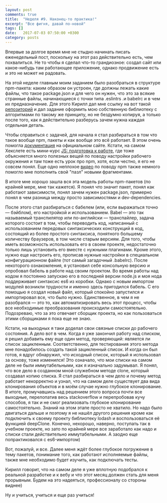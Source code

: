 ```yaml
---
layout: post
comments: true
title:  "Неделя #9. Наконец-то практика!"
excerpt: "Все фигня, давай по-новой"
tags: []
date:   2017-07-03 07:50:00 +0300
category: posts
---
```

Впервые за долгое время мне не стыдно начинать писать еженедельный пост, поскольку на этот раз действительно есть, чем похвалиться. Не то чтобы я сделал что-то грандиозное: создал сайт или какое-нибудь там работающее приложение, однако продвижение есть и это не  может не радовать.

На этой неделе главным моим  заданием было разобраться в структуре npm-пакета: каким образом он устроен, где должны лежать какие файлы, что такое package.json и для чего он нужен, что это за всякие странные файлы, начинающиеся с точки типа .eslintrs .и babelrc и в чем их предназначение. Для этого Кирилл дал мне ссылку на вот такой [репозиторий](https://github.com/hexlet-boilerplates/nodejs-package) и дал задание оформить мою собственную библиотеку с алгоритмами по такому же принципу, но не бездумно копируя, а только после того, как я действительно разберусь зачем нужна каждая отдельная деталь.

Чтобы справиться с задачей, для начала я стал разбираться в том что такое вообще npm, пакеты и как вообще это всё работает. В этом очень помогла [документация](https://docs.npmjs.com/) на официальном сайте. Кстати, на самом Хекслете есть мини-курс [JS: подготовка к работе](https://ru.hexlet.io/courses/javascript_setup), где тоже объясняется много полезных вещей по поводу настройки рабочего окружения и там тоже есть урок про npm, хотя, если честно, я его не совсем понял. Еще одно неплохое [видео](https://www.youtube.com/watch?v=2e0hbjtUT-4) по поводу npm также немного помогло мне пополнить свой "пазл" новыми фрагментами.

В итоге мне хорошо зашла вся эта модель работы npm-пакетов (по крайней мере, мне так кажется). Я понял что значит пакет, понял как работают зависимости, понял зачем нужен package.json, примерно понял в чем разница между просто зависимостями и dev-dependencies.

После этого стал разбираться с бабелем (или, если выражаться точно — бэйблом), его настройкой и использованием. Babel — это так называемый транспилятор или по-английски — транспайлер, задача которого состоит в том, чтобы переводить код, написанный с использованием передовых синтаксических конструкций в код, состоящий из более простого синтаксиса, понятного большему количеству браузеров, в том числе старым версиям. Для того, чтобы иметь возможность использовать его в своем проекте, недостаточно только лишь установить его вместе с нужными плагинами. Кроме этого, нужно еще настроить его, прописав нужные настройки в  специальном конфигурационном файле (тот самый загадочный .babelrc). После некоторого ознакомления, я установил себе консольную версию и опробовал бабель в работе над своим проектом. Во время работы над кодом я постоянно запускаю его в последней версии node.js и моя нода поддерживает синтаксис es6 из коробки. Однако с новым импортом модулей возникли трудности и именно здесь пригодился бабель. С его помощью я создал новый файл, который спокойно запустился и импортировал все, что было нужно. Единственное, в чем я не разобрался — это то, как автоматизировать весь этот процесс, чтобы все необходимые преобразования происходили самостоятельно. Подозреваю, что за это отвечает сборщик проекта, но как пользоваться этими сборщиками я пока еще не знаю.

Кстати, на выходных я таки доделал свои связные списки до рабочего состояния. А дело вот в чем. Когда я уже закончил работу над списком, я решил добавить ему еще один метод, проверяющий: является ли список зацикленным. Соответственно, для тестирования этого метода мне понадобилось создать такой зацикленный список. И когда он был готов, я вдруг обнаружил, что исходный список, который я использовал за основу, тоже изменился! Это означало, что мои списки на самом деле не были иммутабельными, как я изначально задумывал. Я понял, что все дело в созданном мной служебном методе clone, который создавал копию списка. Я стал разбираться в чем дело и почему метод работает некорректно и узнал, что на самом деле существует два вида клонирования объектов и в моём случае нужно глубокое клонирование. В итоге, промучавшись над решением этого вопроса почти все выходные, перелопатив весь stackoverflow и перепробовав кучу способов, я так и не смог реализовать глубокое клонирование самостоятельно. Знаний на этом этапе просто не хватило. Но надо было двигаться дальше и поэтому я не нашёл другого решения кроме как подключить к своему проекту библиотеку lodash и воспользоваться её функцией deepClone. Конечно, нехорошо, наверно, поступать так в учебном проекте, но зато по крайней мере все заработало как надо и списки стали действительно иммутабельными. А заодно еще попрактиковался с es6-импортом)

Вот, пожалуй, и все. Далее меня ждёт более глубокое погружение в тему пакетов, понимание того, как работают исполняемые файлы, также мне необходимо будет изучить, как подключать тесты.

Кирилл говорит, что на самом деле я уже вплотную подобрался к реальной разработке и к вебу и что этот месяц должен стать для меня прорывным. Будем на это надеяться, профессионалу со стороны виднее)

Ну и учиться, учиться и еще раз учиться!
